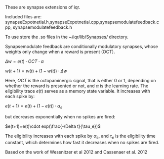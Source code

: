 These are synapse extensions of iqr. 

Included files are: synapseExpotnetial.h,synapseExpotnetial.cpp,synapsemodulatefeedback.cpp, synapsemodulatefeedback.h

To use store the .so files in the ~/iqr/lib/Synapses/ directory.

Synapsemodulate feedback are conditionally modulatory synapses, whose weights only change when a reward is present (OCT). 


$\Delta w=e(t)\cdot OCT \cdot \alpha$

$w(t+1)=w(t)+(1-w(t)) \cdot \Delta w$


Here, $OCT$ is the octopaminergic signal, that is either 0 or 1, depending on whether the reward is presented or not, and $\alpha$ is the learning rate. The eligibility trace $e(t)$ serves as a memory state variable. It increases with each spike by:


$e(t+1)=e(t)+(1-e(t))\cdot \alpha_e$

 but decreases exponentially when no spikes are fired:

 $e(t+1)=e(t)\cdot exp(\frac{-\Delta t}{\tau_e})$

The eligibility increases with each spike by $\alpha_e$, and $\tau_e$ is the eligibility time constant, which determines how fast it decreases when no spikes are fired.

Based on the work of  Wessnitzer et al 2012 and Cassenaer et al. 2012
